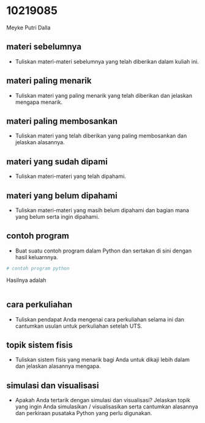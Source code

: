 # 10219085
Meyke Putri Dalla


## materi sebelumnya
+ Tuliskan materi-materi sebelumnya yang telah diberikan dalam kuliah ini.


## materi paling menarik
+ Tuliskan materi yang paling menarik yang telah diberikan dan jelaskan mengapa menarik.


## materi paling membosankan
+ Tuliskan materi yang telah diberikan yang paling membosankan dan jelaskan alasannya.


## materi yang sudah dipami
+ Tuliskan materi-materi yang telah dipahami.


## materi yang belum dipahami
+ Tuliskan materi-materi yang masih belum dipahami dan bagian mana yang belum serta ingin dipahami.


## contoh program
+ Buat suatu contoh program dalam Python dan sertakan di sini dengan hasil keluarnnya.

```python
# contoh program python
```

Hasilnya adalah

```
```


## cara perkuliahan
+ Tuliskan pendapat Anda mengenai cara perkuliahan selama ini dan cantumkan usulan untuk perkuliahan setelah UTS.


## topik sistem fisis
+ Tuliskan sistem fisis yang menarik bagi Anda untuk dikaji lebih dalam dan jelaskan alasannya mengapa.


## simulasi dan visualisasi
+ Apakah Anda tertarik dengan simulasi dan visualisasi? Jelaskan topik yang ingin Anda simulasikan / visualisasikan serta cantumkan alasannya dan perkiraan pusataka Python yang perlu digunakan.
